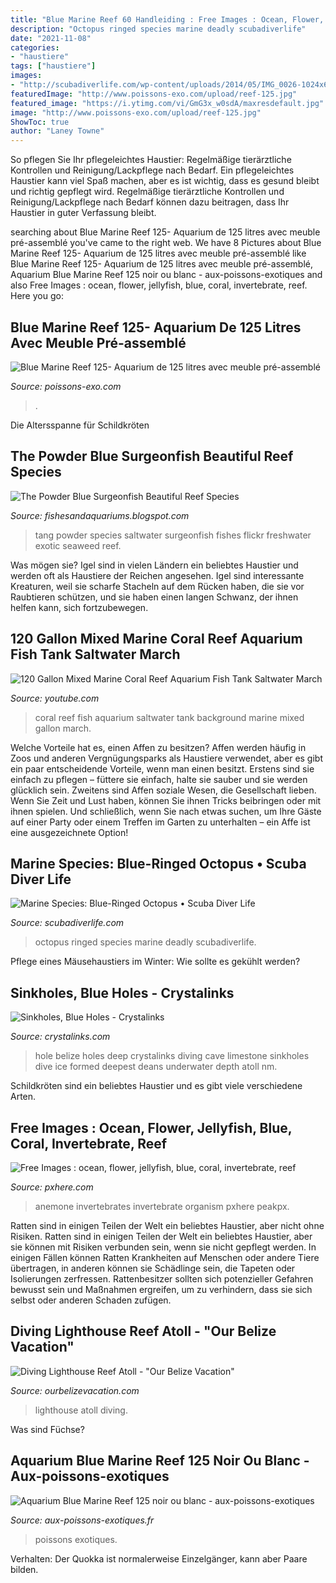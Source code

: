 ```yaml
---
title: "Blue Marine Reef 60 Handleiding : Free Images : Ocean, Flower, Jellyfish, Blue, Coral, Invertebrate, Reef"
description: "Octopus ringed species marine deadly scubadiverlife"
date: "2021-11-08"
categories:
- "haustiere"
tags: ["haustiere"]
images:
- "http://scubadiverlife.com/wp-content/uploads/2014/05/IMG_0026-1024x682.jpg"
featuredImage: "http://www.poissons-exo.com/upload/reef-125.jpg"
featured_image: "https://i.ytimg.com/vi/GmG3x_w0sdA/maxresdefault.jpg"
image: "http://www.poissons-exo.com/upload/reef-125.jpg"
ShowToc: true
author: "Laney Towne"
---
```



So pflegen Sie Ihr pflegeleichtes Haustier: Regelmäßige tierärztliche Kontrollen und Reinigung/Lackpflege nach Bedarf.
Ein pflegeleichtes Haustier kann viel Spaß machen, aber es ist wichtig, dass es gesund bleibt und richtig gepflegt wird. Regelmäßige tierärztliche Kontrollen und Reinigung/Lackpflege nach Bedarf können dazu beitragen, dass Ihr Haustier in guter Verfassung bleibt.
	
		
		
		
	

		
searching about Blue Marine Reef 125- Aquarium de 125 litres avec meuble pré-assemblé you've came to the right web. We have 8 Pictures about Blue Marine Reef 125- Aquarium de 125 litres avec meuble pré-assemblé like Blue Marine Reef 125- Aquarium de 125 litres avec meuble pré-assemblé, Aquarium Blue Marine Reef 125 noir ou blanc - aux-poissons-exotiques and also Free Images : ocean, flower, jellyfish, blue, coral, invertebrate, reef. Here you go:
		
    
## Blue Marine Reef 125- Aquarium De 125 Litres Avec Meuble Pré-assemblé

<img loading=lazy src="http://www.poissons-exo.com/upload/reef-125.jpg" onerror="this.onerror=null;this.src='https://tse4.mm.bing.net/th?id=OIP.a0qm3Gtc_YokuB0Z9PA8UAHaKz&amp;pid=15.1';" alt="Blue Marine Reef 125- Aquarium de 125 litres avec meuble pré-assemblé">

_Source: poissons-exo.com_

>. 

	

Die Altersspanne für Schildkröten

    
## The Powder Blue Surgeonfish Beautiful Reef Species

<img loading=lazy src="https://4.bp.blogspot.com/-6Lqh0hEFN8w/Unv_XUYigHI/AAAAAAAAAto/N0gTRE26WE8/s1600/7775516128_b2d681ebae_z.jpg" onerror="this.onerror=null;this.src='https://tse4.mm.bing.net/th?id=OIP.Diig69gX5_VDHSXlAUHcZQHaFU&amp;pid=15.1';" alt="The Powder Blue Surgeonfish Beautiful Reef Species">

_Source: fishesandaquariums.blogspot.com_

>tang powder species saltwater surgeonfish fishes flickr freshwater exotic seaweed reef. 

	

Was mögen sie?
Igel sind in vielen Ländern ein beliebtes Haustier und werden oft als Haustiere der Reichen angesehen. Igel sind interessante Kreaturen, weil sie scharfe Stacheln auf dem Rücken haben, die sie vor Raubtieren schützen, und sie haben einen langen Schwanz, der ihnen helfen kann, sich fortzubewegen.

    
## 120 Gallon Mixed Marine Coral Reef Aquarium Fish Tank Saltwater March

<img loading=lazy src="https://i.ytimg.com/vi/GmG3x_w0sdA/maxresdefault.jpg" onerror="this.onerror=null;this.src='https://tse3.mm.bing.net/th?id=OIP.pIRCKHh541AEXK3VFQui4wHaEK&amp;pid=15.1';" alt="120 Gallon Mixed Marine Coral Reef Aquarium Fish Tank Saltwater March">

_Source: youtube.com_

>coral reef fish aquarium saltwater tank background marine mixed gallon march. 

	

Welche Vorteile hat es, einen Affen zu besitzen?
Affen werden häufig in Zoos und anderen Vergnügungsparks als Haustiere verwendet, aber es gibt ein paar entscheidende Vorteile, wenn man einen besitzt. Erstens sind sie einfach zu pflegen – füttere sie einfach, halte sie sauber und sie werden glücklich sein. Zweitens sind Affen soziale Wesen, die Gesellschaft lieben. Wenn Sie Zeit und Lust haben, können Sie ihnen Tricks beibringen oder mit ihnen spielen. Und schließlich, wenn Sie nach etwas suchen, um Ihre Gäste auf einer Party oder einem Treffen im Garten zu unterhalten – ein Affe ist eine ausgezeichnete Option!

    
## Marine Species: Blue-Ringed Octopus • Scuba Diver Life

<img loading=lazy src="http://scubadiverlife.com/wp-content/uploads/2014/05/IMG_0026-1024x682.jpg" onerror="this.onerror=null;this.src='https://tse1.mm.bing.net/th?id=OIP._fzBD5BMLd6hzcD1L42S5wHaE7&amp;pid=15.1';" alt="Marine Species: Blue-Ringed Octopus • Scuba Diver Life">

_Source: scubadiverlife.com_

>octopus ringed species marine deadly scubadiverlife. 

	

Pflege eines Mäusehaustiers im Winter: Wie sollte es gekühlt werden?

    
## Sinkholes, Blue Holes - Crystalinks

<img loading=lazy src="https://www.crystalinks.com/blueholebelize526.jpg" onerror="this.onerror=null;this.src='https://tse3.mm.bing.net/th?id=OIP.RAu-G2aqLGsbpeWIHD6I5gHaFA&amp;pid=15.1';" alt="Sinkholes, Blue Holes - Crystalinks">

_Source: crystalinks.com_

>hole belize holes deep crystalinks diving cave limestone sinkholes dive ice formed deepest deans underwater depth atoll nm. 

	

Schildkröten sind ein beliebtes Haustier und es gibt viele verschiedene Arten.

    
## Free Images : Ocean, Flower, Jellyfish, Blue, Coral, Invertebrate, Reef

<img loading=lazy src="https://get.pxhere.com/photo/sea-ocean-flower-biology-jellyfish-blue-fish-coral-invertebrate-reef-close-up-aquarium-macro-photography-organism-sea-anemone-marine-biology-marine-invertebrates-deep-sea-fish-1040042.jpg" onerror="this.onerror=null;this.src='https://tse3.mm.bing.net/th?id=OIP.Eu8-w1IDL7-znWW3lm6KfQHaEo&amp;pid=15.1';" alt="Free Images : ocean, flower, jellyfish, blue, coral, invertebrate, reef">

_Source: pxhere.com_

>anemone invertebrates invertebrate organism pxhere peakpx. 

	

Ratten sind in einigen Teilen der Welt ein beliebtes Haustier, aber nicht ohne Risiken.
Ratten sind in einigen Teilen der Welt ein beliebtes Haustier, aber sie können mit Risiken verbunden sein, wenn sie nicht gepflegt werden. In einigen Fällen können Ratten Krankheiten auf Menschen oder andere Tiere übertragen, in anderen können sie Schädlinge sein, die Tapeten oder Isolierungen zerfressen. Rattenbesitzer sollten sich potenzieller Gefahren bewusst sein und Maßnahmen ergreifen, um zu verhindern, dass sie sich selbst oder anderen Schaden zufügen.

    
## Diving Lighthouse Reef Atoll - &quot;Our Belize Vacation&quot;

<img loading=lazy src="http://www.ourbelizevacation.com/uploads/4/2/1/7/4217382/245-orig_11_orig.jpg" onerror="this.onerror=null;this.src='https://tse2.mm.bing.net/th?id=OIP.-dUVmSeNX4CYCeZoihCzbwHaE7&amp;pid=15.1';" alt="Diving Lighthouse Reef Atoll - &quot;Our Belize Vacation&quot;">

_Source: ourbelizevacation.com_

>lighthouse atoll diving. 

	

Was sind Füchse?

    
## Aquarium Blue Marine Reef 125 Noir Ou Blanc - Aux-poissons-exotiques

<img loading=lazy src="https://www.aux-poissons-exotiques.fr/wp-content/uploads/sites/4995/2019/10/bluemarineReef125N.png" onerror="this.onerror=null;this.src='https://tse4.mm.bing.net/th?id=OIP.3hl7WJCbdooAXH4V-p7BCwHaNa&amp;pid=15.1';" alt="Aquarium Blue Marine Reef 125 noir ou blanc - aux-poissons-exotiques">

_Source: aux-poissons-exotiques.fr_

>poissons exotiques. 

	

Verhalten: Der Quokka ist normalerweise Einzelgänger, kann aber Paare bilden.

